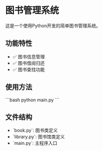 # 图书管理系统
这是一个使用Python开发的简单图书管理系统。

## 功能特性
- ✅ 图书信息管理
- ✅ 图书借阅归还
- ✅ 图书查找功能

## 使用方法
\`\`\`bash
python main.py
\`\`\`

## 文件结构
- \`book.py\`: 图书类定义
- \`library.py\`: 图书馆类定义  
- \`main.py\`: 主程序入口 
